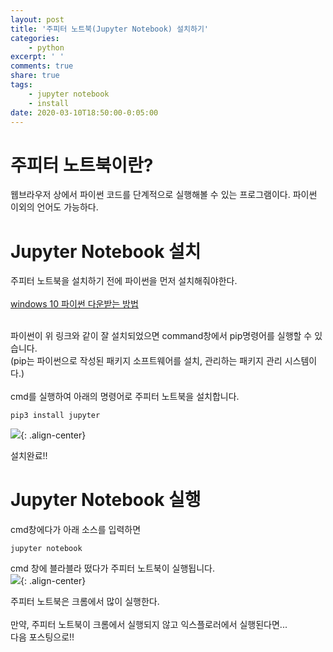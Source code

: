 ```yaml
---
layout: post
title: '주피터 노트북(Jupyter Notebook) 설치하기'
categories:
    - python
excerpt: ' '
comments: true
share: true
tags:
    - jupyter notebook
    - install
date: 2020-03-10T18:50:00-0:05:00
---
```


# 주피터 노트북이란?

웹브라우저 상에서 파이썬 코드를 단계적으로 실행해볼 수 있는 프로그램이다. 파이썬 이외의 언어도 가능하다.

# Jupyter Notebook 설치

주피터 노트북을 설치하기 전에 파이썬을 먼저 설치해줘야한다.<br/><br/>
[windows 10 파이썬 다운받는 방법](https://kimmy100b.github.io/python/python-install/)
<br/><br/>

파이썬이 위 링크와 같이 잘 설치되었으면 command창에서 pip명령어를 실행할 수 있습니다.<br/>
(pip는 파이썬으로 작성된 패키지 소프트웨어를 설치, 관리하는 패키지 관리 시스템이다.)<br/><br/>
cmd를 실행하여 아래의 명령어로 주피터 노트북을 설치합니다.

```
pip3 install jupyter
```

![](https://kimmy100b.github.io/assets/images/install/jinstall1.JPG){: .align-center}<br/>

설치완료!!<br/>

# Jupyter Notebook 실행

cmd창에다가 아래 소스를 입력하면<br/>

```
jupyter notebook
```

cmd 창에 블라블라 떴다가 주피터 노트북이 실행됩니다.<br/>
![](https://kimmy100b.github.io/assets/images/install/jinstall2.JPG){: .align-center}<br/>

주피터 노트북은 크롬에서 많이 실행한다.<br/>
<br/>
만약, 주피터 노트북이 크롬에서 실행되지 않고 익스플로러에서 실행된다면...<br/>
다음 포스팅으로!!

